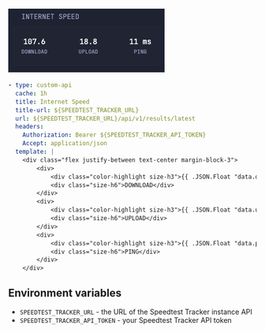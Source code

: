 ![widget screenshot](preview.png)

```yaml
- type: custom-api
  cache: 1h
  title: Internet Speed
  title-url: ${SPEEDTEST_TRACKER_URL}
  url: ${SPEEDTEST_TRACKER_URL}/api/v1/results/latest
  headers:
    Authorization: Bearer ${SPEEDTEST_TRACKER_API_TOKEN}
    Accept: application/json
  template: |
    <div class="flex justify-between text-center margin-block-3">
        <div>
            <div class="color-highlight size-h3">{{ .JSON.Float "data.download_bits" | mul 0.000001 | printf "%.1f" }}</div>
            <div class="size-h6">DOWNLOAD</div>
        </div>
        <div>
            <div class="color-highlight size-h3">{{ .JSON.Float "data.upload_bits" | mul 0.000001 | printf "%.1f" }}</div>
            <div class="size-h6">UPLOAD</div>
        </div>
        <div>
            <div class="color-highlight size-h3">{{ .JSON.Float "data.ping" | printf "%.0f ms" }}</div>
            <div class="size-h6">PING</div>
        </div>
    </div>
```

## Environment variables

- `SPEEDTEST_TRACKER_URL` - the URL of the Speedtest Tracker instance API
- `SPEEDTEST_TRACKER_API_TOKEN` - your Speedtest Tracker API token

